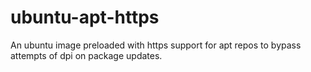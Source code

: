 # ubuntu-apt-https
An ubuntu image preloaded with https support for apt repos to bypass attempts of dpi on package updates.
